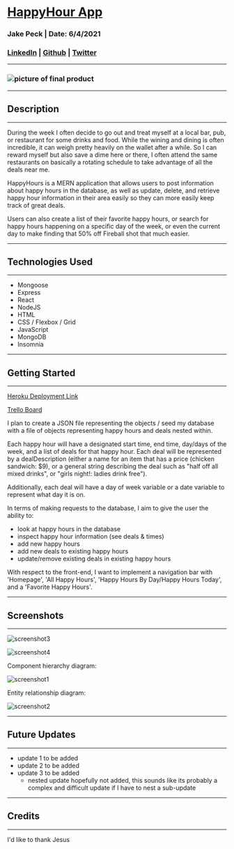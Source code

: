 # [HappyHour App]()
### Jake Peck | Date: 6/4/2021

### [LinkedIn](https://linkedin.com/in/jake-peck) | [Github](https://github.com/jakepeck) | [Twitter](https://twitter.com/realjakepeck) 
___
### ![picture of final product](https://i.imgur.com/Vg4mmoe.jpg)

___
## Description
___
During the week I often decide to go out and treat myself at a local bar, pub, or restaurant for some drinks and food. While the wining and dining is often incredible, it can weigh pretty heavily on the wallet after a while. So I can reward myself but also save a dime here or there,  I often attend the same restaurants on basically a rotating schedule to take advantage of all the deals near me. 

HappyHours is a MERN application that allows users to post information about happy hours in the database, as well as update, delete, and retrieve happy hour information in their area easily so they can more easily keep track of great deals. 

Users can also create a list of their favorite happy hours, or search for happy hours happening on a specific day of the week, or even the current day to make finding that 50% off Fireball shot that much easier.


___
## Technologies Used
___
- Mongoose
- Express
- React
- NodeJS
- HTML
- CSS / Flexbox / Grid
- JavaScript
- MongoDB
- Insomnia
___
## Getting Started
___
[Heroku Deployment Link]()

[Trello Board](https://trello.com/c/uvet01Iu/10-chd)

I plan to create a JSON file representing the objects / seed my database with a file of objects representing happy hours and deals nested within.  

Each happy hour will have a designated start time, end time, day/days of the week, and a list of deals for that happy hour. Each deal will be represented by a dealDescription (either a name for an item that has a price (chicken sandwich: $9), or a general string describing the deal such as "half off all mixed drinks", or "girls night!: ladies drink free").

Additionally, each deal will have a day of week variable or a date variable to represent what day it is on. 

In terms of making requests to the database, I aim to give the user the ability to:
  - look at happy hours in the database
  - inspect happy hour information (see deals & times)
  - add new happy hours
  - add new deals to existing happy hours
  - update/remove existing deals in existing happy hours

With respect to the front-end, I want to implement a navigation bar with 'Homepage', 'All Happy Hours', 'Happy Hours By Day/Happy Hours Today', and a 'Favorite Happy Hours'. 
___
## Screenshots
___
![screenshot3](https://i.imgur.com/z92m9VP.jpg)

![screenshot4](https://i.imgur.com/z92m9VP.jpg)

Component hierarchy diagram:

![screenshot1](https://i.imgur.com/rwwBmw0.jpg)

Entity relationship diagram:

![screenshot2](https://i.imgur.com/VPNi2gv.jpg)
___
## Future Updates 
___
- update 1 to be added
- update 2 to be added
- update 3 to be added
  - nested update hopefully not added, this sounds like its probably a complex and difficult update if I have to nest a sub-update
___
## Credits
___
I'd like to thank Jesus

